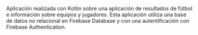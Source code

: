 Aplicación realizada con Kotlin sobre una aplicación de resultados de fútbol e información sobre equipos y jugadores.
Esta aplicación utiliza una base de datos no relacional en Firebase Database y con una autentificación con Firebase Authentication.
